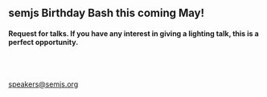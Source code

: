 ## semjs Birthday Bash this coming May!
#### Request for talks. If you have any interest in giving a lighting talk, this is a perfect opportunity.

<br/>
<br/>

speakers@semjs.org
